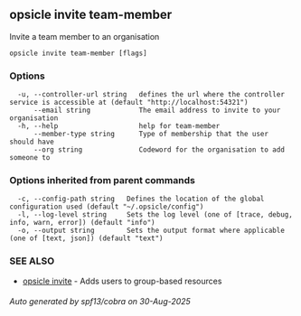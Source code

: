 ## opsicle invite team-member

Invite a team member to an organisation

```
opsicle invite team-member [flags]
```

### Options

```
  -u, --controller-url string   defines the url where the controller service is accessible at (default "http://localhost:54321")
      --email string            The email address to invite to your organisation
  -h, --help                    help for team-member
      --member-type string      Type of membership that the user should have
      --org string              Codeword for the organisation to add someone to
```

### Options inherited from parent commands

```
  -c, --config-path string   Defines the location of the global configuration used (default "~/.opsicle/config")
  -l, --log-level string     Sets the log level (one of [trace, debug, info, warn, error]) (default "info")
  -o, --output string        Sets the output format where applicable (one of [text, json]) (default "text")
```

### SEE ALSO

* [opsicle invite](cli/opsicle_invite.md)	 - Adds users to group-based resources

###### Auto generated by spf13/cobra on 30-Aug-2025
